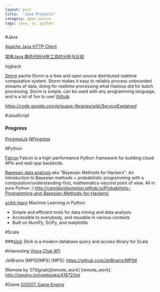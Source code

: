 ```yaml
---
layout: post
title:  "Java Projects"
category: open_source
tags: java, js, python
---
```


#Java

[Apache Java HTTP Client][apache_java_http_client]

[常用Java 静态代码分析工具的分析与比较][java_tools]

logback


[Storm][storm]
pache Storm is a free and open source distributed realtime computation system. Storm makes it easy to reliably process unbounded streams of data, doing for realtime processing what Hadoop did for batch processing. Storm is simple, can be used with any programming language, and is a lot of fun to use!
[Github][storm_source]



[apache_java_http_client]: http://hc.apache.org/

[java_tools]: http://www.oschina.net/question/129540_23043


https://code.google.com/p/guava-libraries/wiki/ServiceExplained

[storm]: http://storm.incubator.apache.org/
[storm_source]: https://github.com/nathanmarz/storm


#JavaScript

### Progress
[ProgressJs][progressjs]
[NProgress][nprogress]


[progressjs]: http://usablica.github.io/progress.js/
[nprogress]: http://ricostacruz.com/nprogress/


#Python

[Falcon][falcon]
Falcon is a high-performance Python framework for building cloud APIs and web app backends.

[Bayesian data analysis][Bayesian-hackers]
aka "Bayesian Methods for Hackers": An introduction to Bayesian methods + probabilistic programming with a computation/understanding-first, mathematics-second point of view. All in pure Python ;)
http://camdavidsonpilon.github.io/Probabilistic-Programming-and-Bayesian-Methods-for-Hackers/

[scikit-learn][scikit]
Machine Learning in Python
 * Simple and efficient tools for data mining and data analysis
 * Accessible to everybody, and reusable in various contexts
 * Built on NumPy, SciPy, and matplotlib


[falcon]: https://github.com/racker/falcon
[Bayesian-hackers]: https://github.com/CamDavidsonPilon/Probabilistic-Programming-and-Bayesian-Methods-for-Hackers
[Data Science in Python]: http://blog.yhathq.com/posts/data-science-in-python-tutorial.html
[scikit]: http://scikit-learn.org/stable/



#Scala

###[slick][slick]
Slick is a modern database query and access library for Scala

[slick]: http://slick.typesafe.com/



#Interesting
[Voice Chat API][voice_api]

[voice_api]: http://voicechatapi.com/?hn


JetBrains [MPS][MPS]
[MPS]: https://github.com/JetBrains/MPS#


[Remote by 37Signals][remote_work]
[remote_work]: http://jianshu.io/notebooks/41672/list


#Game
[GODOT Game Engine][godot_game_engine]

[godot_game_engine]: http://www.godotengine.org/wp/
